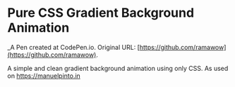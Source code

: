 # Pure CSS Gradient Background Animation
 _A Pen created at CodePen.io. Original URL: [https://github.com/ramawow](https://github.com/ramawow).

 A simple and clean gradient background animation using only CSS.
As used on https://manuelpinto.in